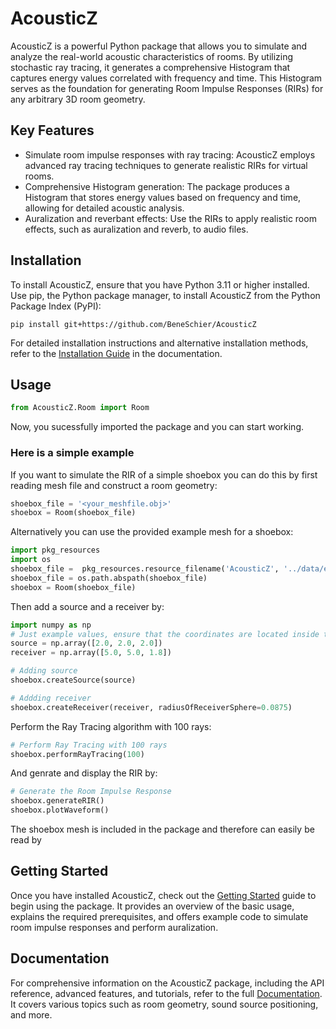 # AcousticZ

AcousticZ is a powerful Python package that allows you to simulate and analyze the real-world acoustic characteristics of rooms. By utilizing stochastic ray tracing, it generates a comprehensive Histogram that captures energy values correlated with frequency and time. This Histogram serves as the foundation for generating Room Impulse Responses (RIRs) for any arbitrary 3D room geometry.

## Key Features

- Simulate room impulse responses with ray tracing: AcousticZ employs advanced ray tracing techniques to generate realistic RIRs for virtual rooms.
- Comprehensive Histogram generation: The package produces a Histogram that stores energy values based on frequency and time, allowing for detailed acoustic analysis.
- Auralization and reverbant effects: Use the RIRs to apply realistic room effects, such as auralization and reverb, to audio files.

## Installation

To install AcousticZ, ensure that you have Python 3.11 or higher installed. Use pip, the Python package manager, to install AcousticZ from the Python Package Index (PyPI):

```console
pip install git+https://github.com/BeneSchier/AcousticZ
```


For detailed installation instructions and alternative installation methods, refer to the [Installation Guide](./docs/build/html/Installation.html) in the documentation.

## Usage
```python
from AcousticZ.Room import Room
```
Now, you sucessfully imported the package and you can start working.
### Here is a simple example

If you want to simulate the RIR of a simple shoebox you can do this by first reading mesh file and construct a room geometry:

```python
shoebox_file = '<your_meshfile.obj>'
shoebox = Room(shoebox_file)
```
Alternatively you can use the provided example mesh for a shoebox:
```python
import pkg_resources
import os
shoebox_file =  pkg_resources.resource_filename('AcousticZ', '../data/example_meshes/shoebox.obj')
shoebox_file = os.path.abspath(shoebox_file)
shoebox = Room(shoebox_file)
```

Then add a source and a receiver by:
```python
import numpy as np
# Just example values, ensure that the coordinates are located inside the room
source = np.array([2.0, 2.0, 2.0]) 
receiver = np.array([5.0, 5.0, 1.8])

# Adding source 
shoebox.createSource(source)

# Addding receiver
shoebox.createReceiver(receiver, radiusOfReceiverSphere=0.0875)
```

Perform the Ray Tracing algorithm with 100 rays:
```python
# Perform Ray Tracing with 100 rays
shoebox.performRayTracing(100)
```

And genrate and display the RIR by:
```python
# Generate the Room Impulse Response
shoebox.generateRIR()
shoebox.plotWaveform()
```

The shoebox mesh is included in the package and therefore can easily be read by 


## Getting Started

Once you have installed AcousticZ, check out the [Getting Started](./docs/build/html/GettingStarted.html) guide to begin using the package. It provides an overview of the basic usage, explains the required prerequisites, and offers example code to simulate room impulse responses and perform auralization.

## Documentation

For comprehensive information on the AcousticZ package, including the API reference, advanced features, and tutorials, refer to the full [Documentation](./docs/build/html/index.html). It covers various topics such as room geometry, sound source positioning, and more.

